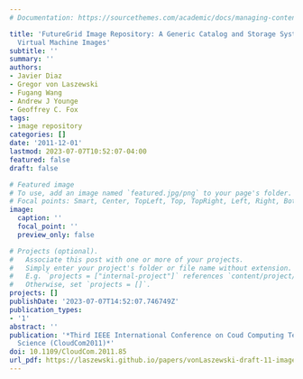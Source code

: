 ```yaml
---
# Documentation: https://sourcethemes.com/academic/docs/managing-content/

title: 'FutureGrid Image Repository: A Generic Catalog and Storage System for Heterogeneous
  Virtual Machine Images'
subtitle: ''
summary: ''
authors:
- Javier Diaz
- Gregor von Laszewski
- Fugang Wang
- Andrew J Younge
- Geoffrey C. Fox
tags:
- image repository
categories: []
date: '2011-12-01'
lastmod: 2023-07-07T10:52:07-04:00
featured: false
draft: false

# Featured image
# To use, add an image named `featured.jpg/png` to your page's folder.
# Focal points: Smart, Center, TopLeft, Top, TopRight, Left, Right, BottomLeft, Bottom, BottomRight.
image:
  caption: ''
  focal_point: ''
  preview_only: false

# Projects (optional).
#   Associate this post with one or more of your projects.
#   Simply enter your project's folder or file name without extension.
#   E.g. `projects = ["internal-project"]` references `content/project/deep-learning/index.md`.
#   Otherwise, set `projects = []`.
projects: []
publishDate: '2023-07-07T14:52:07.746749Z'
publication_types:
- '1'
abstract: ''
publication: '*Third IEEE International Conference on Coud Computing Technology and
  Science (CloudCom2011)*'
doi: 10.1109/CloudCom.2011.85
url_pdf: https://laszewski.github.io/papers/vonLaszewski-draft-11-imagerepo.pdf
---
```

